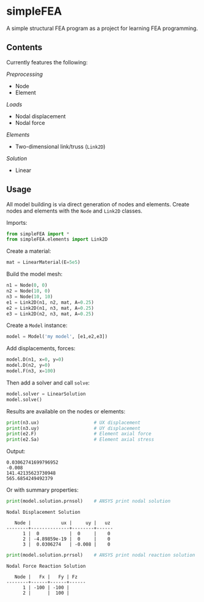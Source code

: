 simpleFEA
=========

A simple structural FEA program as a project for learning FEA programming.

## Contents
Currently features the following:

*Preprocessing*

- Node
- Element

*Loads*

- Nodal displacement
- Nodal force

*Elements*

- Two-dimensional link/truss (`Link2D`)

*Solution*

- Linear


## Usage

All model building is via direct generation of nodes and elements. Create nodes
and elements with the `Node` and `Link2D` classes.

Imports:

```Python
from simpleFEA import *
from simpleFEA.elements import Link2D
```

Create a material:

```Python
mat = LinearMaterial(E=5e5)
```

Build the model mesh:

```Python
n1 = Node(0, 0)
n2 = Node(10, 0)
n3 = Node(10, 10)
e1 = Link2D(n1, n2, mat, A=0.25)
e2 = Link2D(n1, n3, mat, A=0.25)
e3 = Link2D(n2, n3, mat, A=0.25)
```

Create a `Model` instance:

```Python
model = Model('my model', [e1,e2,e3])
```

Add displacements, forces:

```Python
model.D(n1, x=0, y=0)
model.D(n2, y=0)
model.F(n3, x=100)
```

Then add a solver and call `solve`:

```Python
model.solver = LinearSolution
model.solve()
```

Results are available on the nodes or elements:

```Python
print(n3.ux)                    # UX displacement
print(n3.uy)                    # UY displacement
print(e2.F)                     # Element axial force
print(e2.Sa)                    # Element axial stress
```

Output:

```
0.03062741699796952
-0.008
141.42135623730948
565.6854249492379
```

Or with summary properties:

```Python
print(model.solution.prnsol)    # ANSYS print nodal solution
```

```
Nodal Displacement Solution

   Node |           ux |     uy |   uz
--------+--------------+--------+------
      1 |  0           |  0     |    0
      2 | -4.89859e-19 |  0     |    0
      3 |  0.0306274   | -0.008 |    0
```

```Python
print(model.solution.prrsol)    # ANSYS print nodal reaction solution
```

```
Nodal Force Reaction Solution

   Node |   Fx |   Fy | Fz
--------+------+------+------
      1 | -100 | -100 |
      2 |      |  100 |
```
